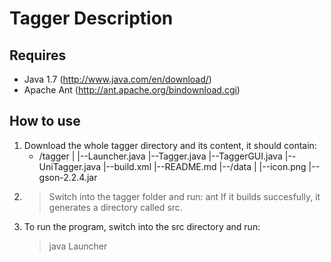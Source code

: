 Tagger Description
====================

Requires
---------------------
+	Java 1.7  (http://www.java.com/en/download/)
+	Apache Ant (http://ant.apache.org/bindownload.cgi)

How to use
---------------------
1. Download the whole tagger directory and its content, it should contain:
	+ /tagger
	|
	|--Launcher.java
	|--Tagger.java
	|--TaggerGUI.java
	|--UniTagger.java
	|--build.xml
	|--README.md
	|--/data
		|
		|--icon.png
		|--gson-2.2.4.jar
2.	>Switch into the tagger folder and run:
	> ant
	If it builds succesfully, it generates a directory called src.
3. To run the program, switch into the src directory and run:
	> java Launcher